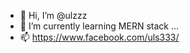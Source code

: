 - 👋 Hi, I’m @ulzzz
- 🌱 I’m currently learning MERN stack ...
- 📫 https://www.facebook.com/uls333/


<!---
ulzzz/ulzzz is a ✨ special ✨ repository because its `README.md` (this file) appears on your GitHub profile.
You can click the Preview link to take a look at your changes.
--->
